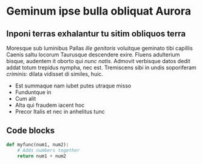 # Geminum ipse bulla obliquat Aurora

## Inponi terras exhalantur tu sitim obliquos terra

Moresque sub luminibus Pallas *ille genitoris* voluitque geminato tibi capillis
Caenis saltu locorum Taurusque descendere exire. Fluens adulterium bisque,
audentem it oborto qui *nunc natis*. Admovit verbisque datos dedit addat totum
trepidus nympha, nec est. Tremiscens sibi in undis soporiferam *criminis*:
dilata vidisset di similes, huic.

- Est summaque nam iubet putes utraque misso
- Funduntque in
- Cum alit
- Alta qui fraudem iacent hoc
- Precor Italis et nec in anhelitus tunc

## Code blocks

``` py linenums="1" hl_lines="2 3"
def myfunc(num1, num2):
    # Adds numbers together
    return num1 + num2
```
